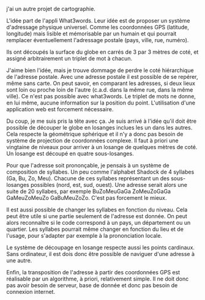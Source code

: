 j'ai un autre projet de cartographie.

L'idée part de l'appli What3words. Leur idée est de proposer un système d'adressage physique universel. Comme les coordonnées GPS (latitude, longitude) mais lisible et mémorisable par un humain et qui pourrait remplacer éventuellement l'adressage postale (pays, ville, rue, numéro).

Ils ont découpés la surface du globe en carrés de 3 par 3 mètres de coté, et assigné arbitrairement un triplet de mot à chacun.

J'aime bien l'idée, mais je trouve dommage de perdre le coté hiérarchique de l'adresse postale. Avec une adresse postale il est possible de se repérer, même sans carte. On peut savoir, en comparant les adresses, si deux lieux sont loin ou proche loin de l'autre (c.a.d. dans la même rue, dans la même ville). Ce n'est pas possible avec what3words. Le triplet de mots ne donne, en lui même, aucune information sur la position du point. L'utilisation d'une application web est forcement nécessaire.

Du coup, je me suis pris la tête avec ça. Je suis arrivé à l'idée qu'il doit être possible de découper le globe en losanges inclues les un dans les autres. Cela respecte la géométrique sphérique et il n'y a donc pas besoin de système de projection de coordonnées complexe. Il faut à priori une vingtaine de niveaux pour arriver à un losange de quelques mètres de coté. Un losange est découpé en quatre sous-losanges.

Pour que l'adresse soit prononçable, je pensais à un système de composition de syllabes. Un peu comme l'alphabet Shadock de 4 syllabes (Ga, Bu, Zo, Meu). Chacune de ces syllabes représentant un des sous-losanges possibles (nord, est, sud, ouest). Une adresse serait alors une suite de 20 syllabes, par exemple BuZoMeuGaGa ZoMeuZoGaGa GaMeuZoMeuZo GaBuMeuZoZo. C'est pas forcement le mieux.

Il est aussi possible de changer les syllabes en fonction du niveau. Cela peut être utile si une partie seulement de l'adresse est donnée. On peut alors reconnaître si le code correspond à un pays, un département ou un quartier. Les syllabes pourrait même changer en fonction du lieu et de l'usage, pour s'adapter par exemple à la prononciation locale.

Le système de découpage en losange respecte aussi les points cardinaux. Sans ordinateur, il est dois donc être possible de naviguer d'une adresse à une autre.

Enfin, la transposition de l'adresse à partir des coordonnées GPS est réalisable par un algorithme, à priori, relativement simple. Il ne doit donc pas avoir besoin de serveur, base de donnée et donc pas besoin de connexion internet.

